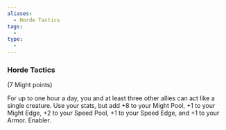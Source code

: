 ```yaml
---
aliases:
  - Horde Tactics
tags:
  - 
type:
  - 
---
```

### Horde Tactics

(7 Might points)

For up to one hour a day, you and at least three other allies can act like a single creature. Use your stats, but add +8 to your Might Pool, +1 to your Might Edge, +2 to your Speed Pool, +1 to your Speed Edge, and +1 to your Armor. Enabler.